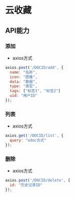 # 云收藏

## API能力

### 添加

- axios方式

```js
axios.post('/DOCID/add', {
  name: "名称",
  icon: "图像",
  data: "数据",
  type: "类型",
  tags: ["标签1", "标签2"]
  uid: "用户ID"
});

```

### 列表

- axios方式

```js
axios.get('/DOCID/list', {
  query: "odoc方式"
});

```

### 删除

- axios方式

```js
axios.post('/DOCID/delete', {
  id: "历史记录ID"
});

```